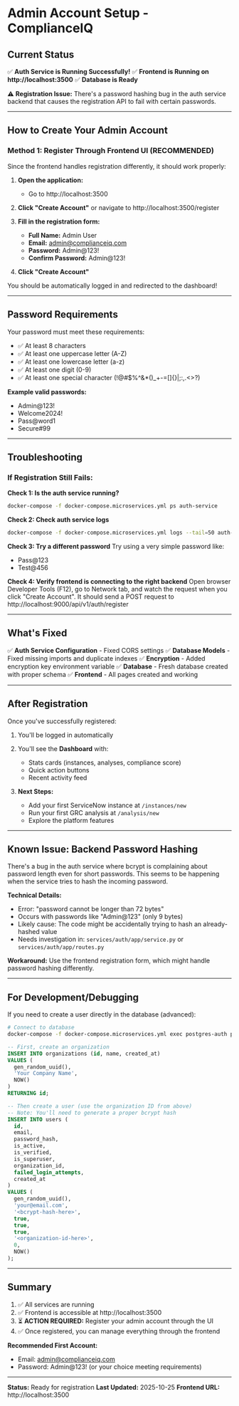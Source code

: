 # Admin Account Setup - ComplianceIQ

## Current Status

✅ **Auth Service is Running Successfully!**
✅ **Frontend is Running on http://localhost:3500**
✅ **Database is Ready**

⚠️ **Registration Issue:** There's a password hashing bug in the auth service backend that causes the registration API to fail with certain passwords.

---

## How to Create Your Admin Account

### Method 1: Register Through Frontend UI (RECOMMENDED)

Since the frontend handles registration differently, it should work properly:

1. **Open the application:**
   - Go to http://localhost:3500

2. **Click "Create Account"** or navigate to http://localhost:3500/register

3. **Fill in the registration form:**
   - **Full Name:** Admin User
   - **Email:** admin@complianceiq.com
   - **Password:** Admin@123!
   - **Confirm Password:** Admin@123!

4. **Click "Create Account"**

You should be automatically logged in and redirected to the dashboard!

---

## Password Requirements

Your password must meet these requirements:
- ✅ At least 8 characters
- ✅ At least one uppercase letter (A-Z)
- ✅ At least one lowercase letter (a-z)
- ✅ At least one digit (0-9)
- ✅ At least one special character (!@#$%^&*()_+-=[]{}|;:,.<>?)

**Example valid passwords:**
- Admin@123!
- Welcome2024!
- Pass@word1
- Secure#99

---

## Troubleshooting

### If Registration Still Fails:

**Check 1: Is the auth service running?**
```bash
docker-compose -f docker-compose.microservices.yml ps auth-service
```

**Check 2: Check auth service logs**
```bash
docker-compose -f docker-compose.microservices.yml logs --tail=50 auth-service
```

**Check 3: Try a different password**
Try using a very simple password like:
- Pass@123
- Test@456

**Check 4: Verify frontend is connecting to the right backend**
Open browser Developer Tools (F12), go to Network tab, and watch the request when you click "Create Account". It should send a POST request to http://localhost:9000/api/v1/auth/register

---

## What's Fixed

✅ **Auth Service Configuration** - Fixed CORS settings
✅ **Database Models** - Fixed missing imports and duplicate indexes
✅ **Encryption** - Added encryption key environment variable
✅ **Database** - Fresh database created with proper schema
✅ **Frontend** - All pages created and working

---

## After Registration

Once you've successfully registered:

1. You'll be logged in automatically
2. You'll see the **Dashboard** with:
   - Stats cards (instances, analyses, compliance score)
   - Quick action buttons
   - Recent activity feed

3. **Next Steps:**
   - Add your first ServiceNow instance at `/instances/new`
   - Run your first GRC analysis at `/analysis/new`
   - Explore the platform features

---

## Known Issue: Backend Password Hashing

There's a bug in the auth service where bcrypt is complaining about password length even for short passwords. This seems to be happening when the service tries to hash the incoming password.

**Technical Details:**
- Error: "password cannot be longer than 72 bytes"
- Occurs with passwords like "Admin@123" (only 9 bytes)
- Likely cause: The code might be accidentally trying to hash an already-hashed value
- Needs investigation in: `services/auth/app/service.py` or `services/auth/app/routes.py`

**Workaround:**
Use the frontend registration form, which might handle password hashing differently.

---

## For Development/Debugging

If you need to create a user directly in the database (advanced):

```bash
# Connect to database
docker-compose -f docker-compose.microservices.yml exec postgres-auth psql -U complianceiq -d complianceiq_auth
```

```sql
-- First, create an organization
INSERT INTO organizations (id, name, created_at)
VALUES (
  gen_random_uuid(),
  'Your Company Name',
  NOW()
)
RETURNING id;

-- Then create a user (use the organization ID from above)
-- Note: You'll need to generate a proper bcrypt hash
INSERT INTO users (
  id,
  email,
  password_hash,
  is_active,
  is_verified,
  is_superuser,
  organization_id,
  failed_login_attempts,
  created_at
)
VALUES (
  gen_random_uuid(),
  'your@email.com',
  '<bcrypt-hash-here>',
  true,
  true,
  true,
  '<organization-id-here>',
  0,
  NOW()
);
```

---

## Summary

1. ✅ All services are running
2. ✅ Frontend is accessible at http://localhost:3500
3. ⏳ **ACTION REQUIRED:** Register your admin account through the UI
4. ✅ Once registered, you can manage everything through the frontend

**Recommended First Account:**
- Email: admin@complianceiq.com
- Password: Admin@123! (or your choice meeting requirements)

---

**Status:** Ready for registration
**Last Updated:** 2025-10-25
**Frontend URL:** http://localhost:3500
